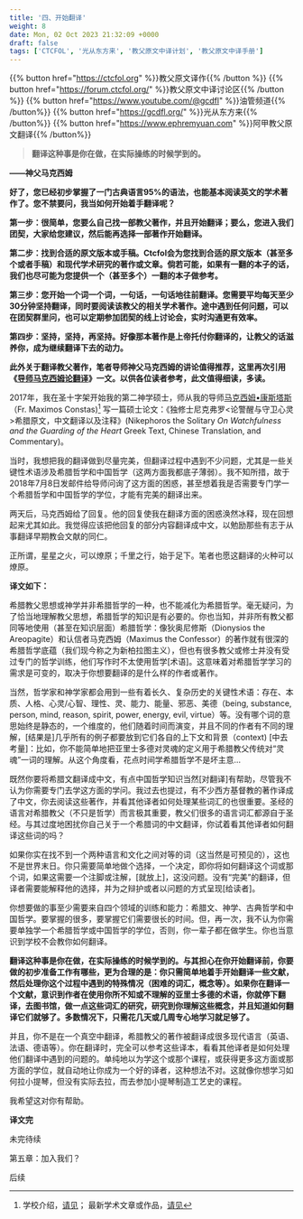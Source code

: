 ```yaml
---
title: '四、开始翻译'
weight: 8
date: Mon, 02 Oct 2023 21:32:09 +0000
draft: false
tags: ['CTCFOL', '光从东方来', '教父原文中译计划', '教父原文中译手册']
---
```


{{% button href="https://ctcfol.org" %}}教父原文译作{{% /button %}}
{{% button href="https://forum.ctcfol.org/" %}}教父原文中译讨论区{{% /button %}}
{{% button href="https://www.youtube.com/@gcdfl" %}}油管频道{{% /button%}}
{{% button href="https://gcdfl.org/" %}}光从东方来{{% /button%}}
{{% button href="https://www.ephremyuan.com" %}}阿甲教父原文翻译{{% /button%}}

> **翻译这种事是你在做，在实际操练的时候学到的。**

**——神父马克西姆**

**好了，您已经初步掌握了一门古典语言95%的语法，也能基本阅读英文的学术著作了。您不禁要问，我当如何开始着手翻译呢？**

**第一步：很简单，您要么自己找一部教父著作，并且开始翻译；要么，您进入我们团契，大家给您建议，然后能再选择一部著作开始翻译。**

**第二步：找到合适的原文版本或手稿。Ctcfol会为您找到合适的原文版本（甚至多个或者手稿）和现代学术研究的著作或文章。倘若可能，如果有一翻的本子的话，我们也尽可能为您提供一个（甚至多个）一翻的本子做参考。**

**第三步：您开始一个词一个词，一句话，一句话地往前翻译。您需要平均每天至少30分钟坚持翻译，同时要阅读该教父的相关学术著作。途中遇到任何问题，可以在团契群里问，也可以定期参加团契的线上讨论会，实时沟通更有效率。**

**第四步：坚持，坚持，再坚持。好像那本著作是上帝托付你翻译的，让教父的话滋养你，成为继续翻译下去的动力。**

**此外关于翻译教父著作，笔者导师神父马克西姆的讲论值得推荐，这里再次引用《[导师马克西姆论翻译](https://areopagusworkshop.uk/2022/01/28/%e6%88%91%e5%af%bc%e5%b8%88%e9%a9%ac%e5%85%8b%e8%a5%bf%e5%a7%86-%e8%ae%ba%e7%bf%bb%e8%af%91/)》一文。以供各位读者参考，此文值得细读，多读。**

2017年，我在圣十字架开始我的第二神学硕士，师从我的导师[马克西姆•康斯塔斯](https://www.hchc.edu/faculty/v-rev-archim-maximos-constas-phd/)（Fr. Maximos Constas)[^1] 写一篇硕士论文：《独修士尼克弗罗<论警醒与守卫心灵>希腊原文，中文翻译以及注释》(Nikephoros the Solitary _On Watchfulness and the Guarding of the Heart_ Greek Text, Chinese Translation, and Commentary)。

[^1]: 学校介绍，[请见](https://www.hchc.edu/faculty/v-rev-archim-maximos-constas-pdh)； ​最新学术文章或作品，[请见](https://hcgost.academia.edu/FrMaximosConstas/)

当时，我想把我的翻译做到尽量完美，但翻译过程中遇到不少问题，尤其是一些关键性术语涉及希腊哲学和中国哲学（这两方面我都底子薄弱）。我不知所措，故于2018年7月8日发邮件给导师问询了这方面的困惑，甚至想着我是否需要专门学一个希腊哲学和中国哲学的学位，才能有完美的翻译出来。

两天后，马克西姆给了回复。他的回复使我在翻译方面的困惑涣然冰释，现在回想起来尤其如此。我觉得应该把他回复的部分内容翻译成中文，以勉励那些有志于从事翻译早期教会文献的同仁。

正所谓，星星之火，可以燎原；千里之行，始于足下。笔者也愿这翻译的火种可以燎原。

**译文如下：**

希腊教父思想或神学并非希腊哲学的一种，也不能减化为希腊哲学。毫无疑问，为了恰当地理解教父思想，希腊哲学的知识是有必要的。你也当知，并非所有教父都同等地使用（甚至在知识层面）希腊哲学：像狄奥尼修斯（Dionysios the Areopagite）和认信者马克西姆（Maximus the Confessor）的著作就有很深的希腊哲学底蕴（我们现今称之为新柏拉图主义），但也有很多教父或修士并没有受过专门的哲学训练，他们写作时不太使用哲学\[术语\]。这意味着对希腊哲学学习的需求是可变的，取决于你想要翻译的是什么样的作者或著作。

当然，哲学家和神学家都会用到一些有着长久、复杂历史的关键性术语：存在、本质、人格、心灵/心智、理性、灵、能力、能量、邪恶、美德（being, substance, person, mind, reason, spirit, power, energy, evil, virtue）等。没有哪个词的意思始终是静态的，一个维度的，他们随着时间而演变，并且不同的作者有不同的理解，\[结果是\]几乎所有的例子都要放到它们各自的上下文和背景（context) \[中去考量\]：比如，你不能简单地把亚里士多德对灵魂的定义用于希腊教父传统对“灵魂”一词的理解。从这个角度看，花点时间学希腊哲学不是坏主意…

既然你要将希腊文翻译成中文，有点中国哲学知识当然\[对翻译\]有帮助，尽管我不认为你需要专门去学这方面的学问。我过去也提过，有不少西方基督教的著作译成了中文，你去阅读这些著作，并看其他译者如何处理某些词汇的也很重要。圣经的语言对希腊教父（不只是哲学）而言极其重要，教父们很多的语言词汇都源自于圣经。与其过度地困扰你自己关于一个希腊词的中文翻译，你试着看其他译者如何翻译这些词的吗？

如果你实在找不到一个两种语言和文化之间对等的词（这当然是可预见的），这也不是世界末日。你只需要简单地做个选择，一个决定，即你将如何翻译这个词或那个词，如果这需要一个注脚或注解，\[就放上\]，这没问题。没有“完美”的翻译，但译者需要能解释他的选择，并为之辩护或者以问题的方式呈现\[给读者\]。

你想要做的事至少需要来自四个领域的训练和能力：希腊文、神学、古典哲学和中国哲学。要掌握的很多，要掌握它们需要很长的时间。但，再一次，我不认为你需要单独学一个希腊哲学或中国哲学的学位，否则，你一辈子都在做学生。你也当意识到学校不会教你如何翻译。

**翻译这种事是你在做，在实际操练的时候学到的。与其担心在你开始翻译前，你要做的初步准备工作有哪些，更为合理的是：你只需简单地着手开始翻译一些文献，然后处理你这个过程中遇到的特殊情况（困难的词汇，概念等）。如果你在翻译一个文献，意识到作者在使用你所不知或不理解的亚里士多德的术语，你就停下翻译，去图书馆，做一点这些词汇的研究，研究到你理解这些概念，并且知道如何翻译它们就够了。多数情况下，只需花几天或几周专心地学习就足够了。**

并且，你不是在一个真空中翻译，希腊教父的著作被翻译成很多现代语言（英语、法语、德语等）。你在翻译时，完全可以参考这些译本，看看其他译者是如何处理他们翻译中遇到的问题的。单纯地以为学这个或那个课程，或获得更多这方面或那方面的学位，就自动地让你成为一个好的译者，这种想法不对。这就像你想学习如何拉小提琴，但没有实际去拉，而去参加小提琴制造工艺史的课程。

我希望这对你有帮助。

**译文完**

未完待续

第五章：加入我们？

后续
